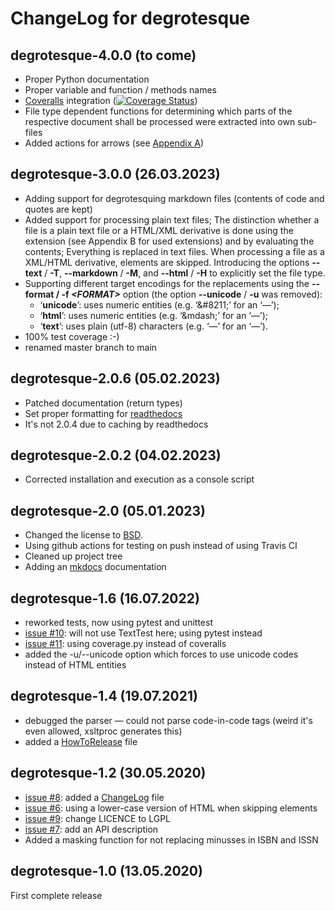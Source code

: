 ChangeLog for degrotesque
=========================

degrotesque-4.0.0 (to come)
---------------------------

* Proper Python documentation
* Proper variable and function / methods names
* [Coveralls](https://coveralls.io/) integration ([![Coverage Status](https://coveralls.io/repos/github/dkrajzew/degrotesque/badge.svg?branch=main)](https://coveralls.io/github/dkrajzew/degrotesque?branch=main))
* File type dependent functions for determining which parts of the respective document shall be processed were extracted into own sub-files
* Added actions for arrows (see [Appendix A](appendixA.md))


degrotesque-3.0.0 (26.03.2023)
------------------------------

* Adding support for degrotesquing markdown files (contents of code and quotes are kept)
* Added support for processing plain text files; The distinction whether a file is a plain text file or a HTML/XML derivative is done using the extension (see Appendix B for used extensions) and by evaluating the contents; Everything is replaced in text files. When processing a file as a XML/HTML derivative, elements are skipped. Introducing the options __--text__ / __-T__, __--markdown__ / __-M__, and __--html__ / __-H__ to explicitly set the file type.
* Supporting different target encodings for the replacements using the __--format / -f _&lt;FORMAT&gt;___ option (the option __--unicode__ / __-u__ was removed):
    * &#8216;__unicode__&#8217;: uses numeric entities (e.g. &#8216;&amp;#8211;&#8217; for an &#8216;&mdash;&#8217;);
    * &#8216;__html__&#8217;: uses numeric entities (e.g. &#8216;&amp;mdash;&#8217; for an &#8216;&mdash;&#8217;);
    * &#8216;__text__&#8217;: uses plain (utf-8) characters (e.g. &#8216;—&#8217; for an &#8216;&mdash;&#8217;).
* 100% test coverage :-)
* renamed master branch to main


degrotesque-2.0.6 (05.02.2023)
------------------------------

* Patched documentation (return types)
* Set proper formatting for [readthedocs](https://degrotesque.readthedocs.io/en/2.0.6/)
* It&apos;s not 2.0.4 due to caching by readthedocs


degrotesque-2.0.2 (04.02.2023)
------------------------------

* Corrected installation and execution as a console script


degrotesque-2.0 (05.01.2023)
----------------------------

* Changed the license to [BSD](license.md).
* Using github actions for testing on push instead of using Travis CI
* Cleaned up project tree
* Adding an [mkdocs](https://www.mkdocs.org/) documentation


degrotesque-1.6 (16.07.2022)
----------------------------
* reworked tests, now using pytest and unittest
* [issue #10](https://github.com/dkrajzew/degrotesque/issues/10): will not use TextTest here; using pytest instead
* [issue #11](https://github.com/dkrajzew/degrotesque/issues/11): using coverage.py instead of coveralls
* added the -u/--unicode option which forces to use unicode codes instead of HTML entities


degrotesque-1.4 (19.07.2021)
----------------------------
* debugged the parser &mdash; could not parse code-in-code tags (weird it&apos;s even allowed, xsltproc generates this)
* added a [HowToRelease](https://github.com/dkrajzew/degrotesque/blob/master/HowToRelease.md) file


degrotesque-1.2 (30.05.2020)
----------------------------
* [issue #8](https://github.com/dkrajzew/degrotesque/issues/8): added a [ChangeLog](https://github.com/dkrajzew/degrotesque/blob/master/CHANGES.md) file 
* [issue #6](https://github.com/dkrajzew/degrotesque/issues/6): using a lower-case version of HTML when skipping elements
* [issue #9](https://github.com/dkrajzew/degrotesque/issues/9): change LICENCE to LGPL
* [issue #7](https://github.com/dkrajzew/degrotesque/issues/7): add an API description
* Added a masking function for not replacing minusses in ISBN and ISSN


degrotesque-1.0 (13.05.2020)
----------------------------
First complete release



